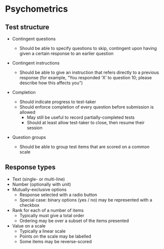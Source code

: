 Psychometrics
=============

Test structure
----------

- Contingent questions
    - Should be able to specify questions to skip, contingent upon having given
      a certain response to an earlier question

- Contingent instructions
    - Should be able to give an instruction that refers directly to a previous
      response (for example, “You responded ‘X’ to question 10; please describe how
      this affects you”)

- Completion
    - Should indicate progress to test-taker
    - Should enforce completion of every question before submission is allowed
        - May still be useful to record partially-completed tests
        - Should at least allow test-taker to close, then resume their session

- Question groups
    - Should be able to group test items that are scored on a common scale

Response types
--------------

- Text (single- or multi-line)
- Number (optionally with unit)
- Mutually-exclusive options
    - Response selected with a radio button
    - Special case: binary options (yes / no) may be represented with a checkbox
- Rank for each of a number of items
    - Typically must give a total order
    - Ordering may be over a subset of the items presented
- Value on a scale
    - Typically a linear scale
    - Points on the scale may be labelled
    - Some items may be reverse-scored
